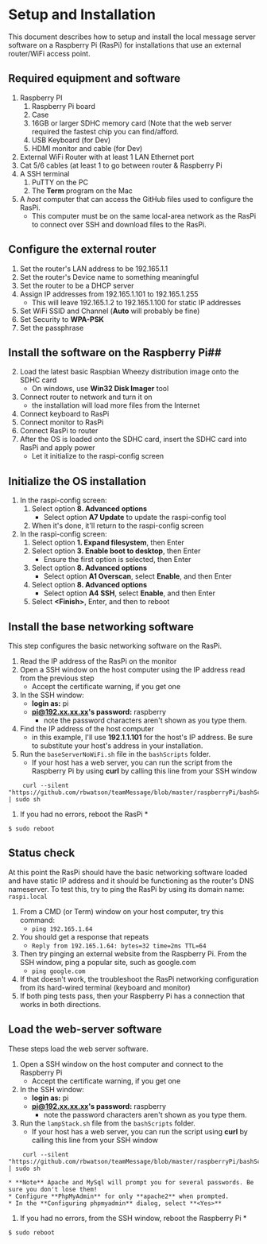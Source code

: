 # Setup and Installation #

This document describes how to setup and install the local message server software on a Raspberry Pi (RasPi) for installations that use an external router/WiFi access point.

## Required equipment and software ##

1. Raspberry PI
	1. Raspberry Pi board
	2. Case
	4. 16GB or larger SDHC memory card (Note that the web server required the fastest chip you can find/afford.
	3. USB Keyboard (for Dev)
	5. HDMI monitor and cable (for Dev)
6. External WiFi Router with at least 1 LAN Ethernet port
7. Cat 5/6 cables (at least 1 to go between router & Raspberry Pi
8. A SSH terminal
	1. PuTTY on the PC
	2. The **Term** program on the Mac
3. A *host* computer that can access the GitHub files used to configure the RasPi.
	* This computer must be on the same local-area network as the RasPi to connect over SSH and download files to the RasPi.

## Configure the external router ##

1. Set the router's LAN address to be 192.165.1.1
2. Set the router's Device name to something meaningful
2. Set the router to be a DHCP server
3. Assign IP addresses from 192.165.1.101 to 192.165.1.255
	* This will leave 192.165.1.2 to 192.165.1.100 for  static IP addresses
3. Set WiFi SSID and Channel (**Auto** will probably be fine)
4. Set Security to **WPA-PSK**
5. Set the passphrase

## Install the software on the Raspberry Pi##

2. Load the latest basic Raspbian Wheezy distribution image onto the SDHC card
	* On windows, use **Win32 Disk Imager** tool
3. Connect router to network and turn it on
	* the installation will load more files from the Internet
1. Connect keyboard to RasPi
2. Connect monitor to RasPi
2. Connect RasPi to router
1. After the OS is loaded onto the SDHC card, insert the SDHC card into RasPi and apply power
	* Let it initialize to the raspi-config screen

## Initialize the OS installation
1. In the raspi-config screen:
	1. Select option **8. Advanced options**
		* Select option **A7 Update** to update the raspi-config tool
	3. When it's done, it'll return to the raspi-config screen
4. In the raspi-config screen:
	1. Select option **1. Expand filesystem**, then Enter
	2. Select option **3. Enable boot to desktop**, then Enter
		* Ensure the first option is selected, then Enter
	2. Select option **8. Advanced options**
		* Select option **A1 Overscan**, select **Enable**, and then Enter
	2. Select option **8. Advanced options**
		* Select option **A4 SSH**, select **Enable**, and then Enter
	1. Select **<Finish\>**, Enter, and then **<Yes>** to reboot

## Install the base networking software ##
This step configures the basic networking software on the RasPi.

1. Read the IP address of the RasPi on the monitor
2. Open a SSH window on the host computer using the IP address read from the previous step
	* Accept the certificate warning, if you get one
3. In the SSH window:
	* **login as:** pi 
	* **pi@192.xx.xx.xx's password:** raspberry
		* note the password characters aren't shown as you type them.
1. Find the IP address of the host computer
	* in this example, I'll use **192.1.1.101** for the host's IP address. Be sure to substitute your host's address in your installation. 
1. Run the ```baseServerNoWiFi.sh``` file in the ```bashScripts``` folder.
	* If your host has a web server, you can run the script from the Raspberry Pi by using **curl** by calling this line from your SSH window 
```
	curl --silent "https://github.com/rbwatson/teamMessage/blob/master/raspberryPi/bashScripts/baseServerNoWiFi.sh" | sudo sh
```
1. If you had no errors, reboot the RasPi
	* 
```
$ sudo reboot
```
## Status check ##

At this point the RasPi should have the basic networking software loaded and have static IP address and it should be functioning as the router's DNS nameserver. To test this, try to ping the RasPi by using its domain name: ```raspi.local```

1. From a CMD (or Term) window on your host computer, try this command: 
	* ```ping 192.165.1.64```
1. You should get a response that repeats
	* ```Reply from 192.165.1.64: bytes=32 time=2ms TTL=64```
1. Then try pinging an external website from the Raspberry Pi. From the SSH window, ping a popular site, such as google.com
	* ```ping google.com```
1. If that doesn't work, the troubleshoot the RasPi networking configuration from its hard-wired terminal (keyboard and monitor)
2. If both ping tests pass, then your Raspberry Pi has a connection that works in both directions.

## Load the web-server software ##
These steps load the web server software. 

1. Open a SSH window on the host computer and connect to the Raspberry Pi
	* Accept the certificate warning, if you get one
1. In the SSH window:
	* **login as:** pi 
	* **pi@192.xx.xx.xx's password:** raspberry
		* note the password characters aren't shown as you type them.
1. Run the ```lampStack.sh``` file from the ```bashScripts``` folder.
	* If your host has a web server, you can run the script using **curl** by calling this line from your SSH window 
```
	curl --silent "https://github.com/rbwatson/teamMessage/blob/master/raspberryPi/bashScripts/lampStack.sh" | sudo sh
```
	* **Note** Apache and MySql will prompt you for several passwords. Be sure you don't lose them! 
	* Configure **PhpMyAdmin** for only **apache2** when prompted.
	* In the **Configuring phpmyadmin** dialog, select **<Yes>**
1. If you had no errors, from the SSH window, reboot the Raspberry Pi
	* 
```
$ sudo reboot
```